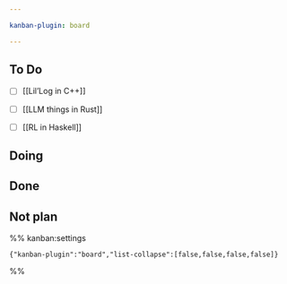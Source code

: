```yaml
---

kanban-plugin: board

---
```


## To Do

- [ ] [[Lil’Log in C++]]
- [ ] [[LLM things in Rust]]
- [ ] [[RL in Haskell]]


## Doing



## Done



## Not plan





%% kanban:settings
```
{"kanban-plugin":"board","list-collapse":[false,false,false,false]}
```
%%